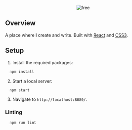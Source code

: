 <p align="center">
  <img alt="free" src="https://user-images.githubusercontent.com/16131737/38890565-a338c8e4-4236-11e8-955a-a0f3170246a6.png" />
</p>

## Overview
A place where I create and write. Built with [React](https://reactjs.org) and [CSS3](https://developer.mozilla.org/en-US/docs/Web/CSS/CSS3).

## Setup
1. Install the required packages:
```javascript
  npm install
```
2. Start a local server:
```javascript
  npm start 
```
3. Navigate to `http://localhost:8080/`.

### Linting
```javascript
  npm run lint
```
